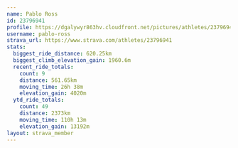 ```yaml
---
name: Pablo Ross
id: 23796941
profile: https://dgalywyr863hv.cloudfront.net/pictures/athletes/23796941/14615399/1/large.jpg
username: pablo-ross
strava_url: https://www.strava.com/athletes/23796941
stats:
  biggest_ride_distance: 620.25km
  biggest_climb_elevation_gain: 1960.6m
  recent_ride_totals:
    count: 9
    distance: 561.65km
    moving_time: 26h 38m
    elevation_gain: 4020m
  ytd_ride_totals:
    count: 49
    distance: 2373km
    moving_time: 110h 13m
    elevation_gain: 13192m
layout: strava_member
--- 
```

